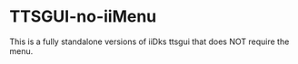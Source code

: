 # TTSGUI-no-iiMenu
This is a fully standalone versions of iiDks ttsgui that does NOT require the menu.
